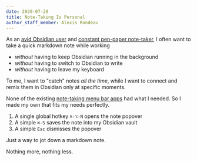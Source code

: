 ```yaml
---
date: 2020-07-20
title: Note-Taking Is Personal
author_staff_member: Alexis Rondeau
---
```


As an [avid Obsidian user](https://publish.obsidian.md/alexisrondeau) and [constant pen-paper note-taker](https://publish.obsidian.md/alexisrondeau/%E2%AD%90%EF%B8%8F+My+Physical+Notebooks+(Photos)), I often want to take a quick markdown note while working

* _without_ having to keep Obsidian running in the background
* _without_ having to switch to Obsidian to write
* _without_ having to leave my keyboard

To me, I want to "catch" notes _all the time_, while I want to connect and remix them in Obsidian only at specific moments.

None of the existing [note-taking menu bar apps](https://www.macmenubar.com/note-taking-apps/) had what I needed. So I made my own that fits my needs perfectly.

1. A single global hotkey `⌘-⌥-N` opens the note popover
2. A simple `⌘-S` saves the note into my Obsidian vault
3. A simple `Esc` dismisses the popover

Just a way to jot down a markdown note.

Nothing more, nothing less. 
